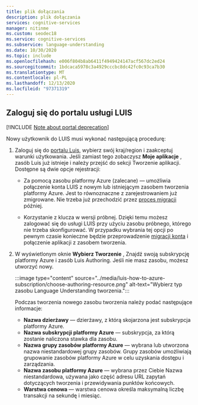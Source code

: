 ```yaml
---
title: plik dołączania
description: plik dołączania
services: cognitive-services
manager: nitinme
ms.custom: seodec18
ms.service: cognitive-services
ms.subservice: language-understanding
ms.date: 10/30/2020
ms.topic: include
ms.openlocfilehash: e006f804b8ab6411f4949424147acf567dc2ed24
ms.sourcegitcommit: 1bdcaca5978c3a4929cccbc8dc42fc0c93ca7b30
ms.translationtype: MT
ms.contentlocale: pl-PL
ms.lasthandoff: 12/13/2020
ms.locfileid: "97371319"
---
```

## <a name="sign-in-to-luis-portal"></a>Zaloguj się do portalu usługi LUIS

[!INCLUDE [Note about portal deprecation](luis-portal-note.md)]

Nowy użytkownik do LUIS musi wykonać następującą procedurę:

1. Zaloguj się do [portalu Luis](https://www.luis.ai), wybierz swój kraj/region i zaakceptuj warunki użytkowania. Jeśli zamiast tego zobaczysz **Moje aplikacje** , zasób Luis już istnieje i należy przejść do sekcji Tworzenie aplikacji. Dostępne są dwie opcje rejestracji:

    * Za pomocą zasobu platformy Azure (zalecane) — umożliwia połączenie konta LUIS z nowym lub istniejącym zasobem tworzenia platformy Azure. Jest to równoznaczne z zarejestrowaniem już zmigrowane. Nie trzeba już przechodzić przez [proces migracji](../luis-migration-authoring.md#what-is-migration) później.

    * Korzystanie z klucza w wersji próbnej. Dzięki temu możesz zalogować się do usługi LUIS przy użyciu zasobu próbnego, którego nie trzeba skonfigurować. W przypadku wybrania tej opcji po pewnym czasie konieczne będzie przeprowadzenie [migracji konta](../luis-migration-authoring.md#migration-steps) i połączenie aplikacji z zasobem tworzenia.

1. W wyświetlonym oknie **Wybierz Tworzenie** , Znajdź swoją subskrypcję platformy Azure i zasób Luis Authoring. Jeśli nie masz zasobu, możesz utworzyć nowy.

    :::image type="content" source="../media/luis-how-to-azure-subscription/choose-authoring-resource.png" alt-text="Wybierz typ zasobu Language Understanding tworzenia.":::
    
    Podczas tworzenia nowego zasobu tworzenia należy podać następujące informacje:
    * **Nazwa dzierżawy** — dzierżawy, z którą skojarzona jest subskrypcja platformy Azure.
    * **Nazwa subskrypcji platformy Azure** — subskrypcja, za którą zostanie naliczona stawka dla zasobu.
    * **Nazwa grupy zasobów platformy Azure** — wybrana lub utworzona nazwa niestandardowej grupy zasobów. Grupy zasobów umożliwiają grupowanie zasobów platformy Azure w celu uzyskania dostępu i zarządzania.
    * **Nazwa zasobu platformy Azure** — wybrana przez Ciebie Nazwa niestandardowa, używana jako część adresu URL zapytań dotyczących tworzenia i przewidywania punktów końcowych.
    * **Warstwa cenowa** — warstwa cenowa określa maksymalną liczbę transakcji na sekundę i miesiąc.


